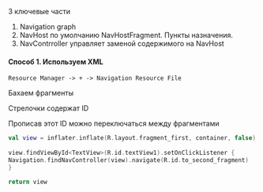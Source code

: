3 ключевые части 

1. Navigation graph
2. NavHost по умолчанию NavHostFragment. Пункты назначения. 
3. NavContrroller управляет заменой содержимого на NavHost

#### Способ 1. Используем XML

`Resource Manager -> + -> Navigation Resource File`

Бахаем фрагменты

Стрелочки содержат ID

Прописав этот ID можно переключаться между фрагментами

```kotlin
val view = inflater.inflate(R.layout.fragment_first, container, false)  
  
view.findViewById<TextView>(R.id.textView1).setOnClickListener {  
Navigation.findNavController(view).navigate(R.id.to_second_fragment)  
}  
  
return view
```


